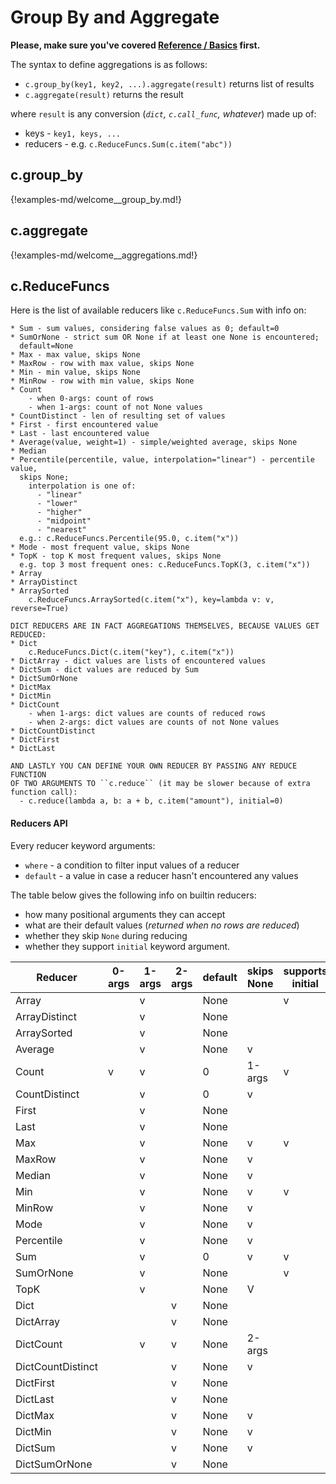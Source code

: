 # Group By and Aggregate

**Please, make sure you've covered [Reference / Basics](./basics.md) first.**

The syntax to define aggregations is as follows:

 * `c.group_by(key1, key2, ...).aggregate(result)` returns list of results
 * `c.aggregate(result)` returns the result

where `result` is any conversion (_`dict`, `c.call_func`, whatever_) made up
of:

 * keys - `key1, keys, ...`
 * reducers - e.g. `c.ReduceFuncs.Sum(c.item("abc"))`


## c.group_by

{!examples-md/welcome__group_by.md!}

## c.aggregate

{!examples-md/welcome__aggregations.md!}


## c.ReduceFuncs

Here is the list of available reducers like `c.ReduceFuncs.Sum` with info on:

    * Sum - sum values, considering false values as 0; default=0
    * SumOrNone - strict sum OR None if at least one None is encountered;
      default=None
    * Max - max value, skips None
    * MaxRow - row with max value, skips None
    * Min - min value, skips None
    * MinRow - row with min value, skips None
    * Count
	    - when 0-args: count of rows
		- when 1-args: count of not None values
    * CountDistinct - len of resulting set of values
    * First - first encountered value
    * Last - last encountered value
    * Average(value, weight=1) - simple/weighted average, skips None
    * Median
    * Percentile(percentile, value, interpolation="linear") - percentile value,
      skips None;
		interpolation is one of:
		  - "linear"
		  - "lower"
		  - "higher"
		  - "midpoint"
		  - "nearest"
      e.g.: c.ReduceFuncs.Percentile(95.0, c.item("x"))
    * Mode - most frequent value, skips None
    * TopK - top K most frequent values, skips None
      e.g. top 3 most frequent ones: c.ReduceFuncs.TopK(3, c.item("x"))
    * Array
    * ArrayDistinct
    * ArraySorted
	    c.ReduceFuncs.ArraySorted(c.item("x"), key=lambda v: v, reverse=True)

	DICT REDUCERS ARE IN FACT AGGREGATIONS THEMSELVES, BECAUSE VALUES GET REDUCED:
    * Dict
	    c.ReduceFuncs.Dict(c.item("key"), c.item("x"))
    * DictArray - dict values are lists of encountered values
    * DictSum - dict values are reduced by Sum
    * DictSumOrNone
    * DictMax
    * DictMin
    * DictCount
	    - when 1-args: dict values are counts of reduced rows
	    - when 2-args: dict values are counts of not None values
    * DictCountDistinct
    * DictFirst
    * DictLast

	AND LASTLY YOU CAN DEFINE YOUR OWN REDUCER BY PASSING ANY REDUCE FUNCTION
	OF TWO ARGUMENTS TO ``c.reduce`` (it may be slower because of extra
	function call):
	  - c.reduce(lambda a, b: a + b, c.item("amount"), initial=0)



#### Reducers API

Every reducer keyword arguments:

 * `where` - a condition to filter input values of a reducer
 * `default` - a value in case a reducer hasn't encountered any values

The table below gives the following info on builtin reducers:

 * how many positional arguments they can accept
 * what are their default values (_returned when no rows are reduced_)
 * whether they skip `None` during reducing
 * whether they support `initial` keyword argument.

| Reducer           | 0-args  | 1-args | 2-args  | default | skips None | supports initial |
| ----------------- | ------- | ------ | ------- | ------- | ---------- | ---------------- |
| Array             |         | v      |         | None    |            | v                |
| ArrayDistinct     |         | v      |         | None    |            |                  |
| ArraySorted       |         | v      |         | None    |            |                  |
| Average           |         | v      |         | None    | v          |                  |
| Count             | v       | v      |         | 0       | 1-args     | v                |
| CountDistinct     |         | v      |         | 0       | v          |                  |
| First             |         | v      |         | None    |            |                  |
| Last              |         | v      |         | None    |            |                  |
| Max               |         | v      |         | None    | v          | v                |
| MaxRow            |         | v      |         | None    | v          |                  |
| Median            |         | v      |         | None    | v          |                  |
| Min               |         | v      |         | None    | v          | v                |
| MinRow            |         | v      |         | None    | v          |                  |
| Mode              |         | v      |         | None    | v          |                  |
| Percentile        |         | v      |         | None    | v          |                  |
| Sum               |         | v      |         | 0       | v          | v                |
| SumOrNone         |         | v      |         | None    |            | v                |
| TopK              |         | v      |         | None    | V          |                  |
| Dict              |         |        | v       | None    |            |                  |
| DictArray         |         |        | v       | None    |            |                  |
| DictCount         |         | v      | v       | None    | 2-args     |                  |
| DictCountDistinct |         |        | v       | None    | v          |                  |
| DictFirst         |         |        | v       | None    |            |                  |
| DictLast          |         |        | v       | None    |            |                  |
| DictMax           |         |        | v       | None    | v          |                  |
| DictMin           |         |        | v       | None    | v          |                  |
| DictSum           |         |        | v       | None    | v          |                  |
| DictSumOrNone     |         |        | v       | None    |            |                  |



